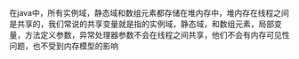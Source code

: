 在java中，所有实例域，静态域和数组元素都存储在堆内存中，堆内存在线程之间是共享的，我们常说的共享变量就是指的实例域，静态域，和数组元素，局部变量，方法定义参数，异常处理器参数不会在线程之间共享，他们不会有内存可见性问题，也不受到内存模型的影响
